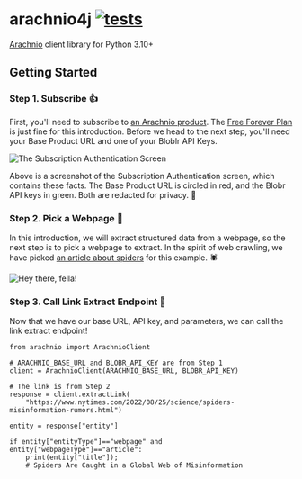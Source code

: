 # arachnio4j [![tests](https://github.com/arachnio/arachnio4py/actions/workflows/tests.yml/badge.svg)](https://github.com/arachnio/arachnio4py/actions/workflows/tests.yml)

[Arachnio](https://www.arachn.io/) client library for Python 3.10+

## Getting Started

### Step 1. Subscribe 👍

First, you'll need to subscribe to [an Arachnio product](https://developer.arachn.io/catalog). The [Free Forever Plan](https://developer.arachn.io/catalog/prd_2jlyolt6e0gkaur4) is just fine for this introduction. Before we head to the next step, you'll need your Base Product URL and one of your Bloblr API Keys.

![The Subscription Authentication Screen](https://arachnio-web-assets.s3.us-east-2.amazonaws.com/images/introduction-base-url-and-blobr-api-keys.png)

Above is a screenshot of the Subscription Authentication screen, which contains these facts. The Base Product URL is circled in red, and the Blobr API keys in green. Both are redacted for privacy. 🤫

### Step 2. Pick a Webpage 🔗

In this introduction, we will extract structured data from a webpage, so the next step is to pick a webpage to extract. In the spirit of web crawling, we have picked [an article about spiders](https://www.nytimes.com/2022/08/25/science/spiders-misinformation-rumors.html) for this example. 🕷

![Hey there, fella!](https://arachnio-web-assets.s3.us-east-2.amazonaws.com/images/introduction-spider.jpeg)

### Step 3. Call Link Extract Endpoint 📢

Now that we have our base URL, API key, and parameters, we can call the link extract endpoint!

    from arachnio import ArachnioClient
    
    # ARACHNIO_BASE_URL and BLOBR_API_KEY are from Step 1
    client = ArachnioClient(ARACHNIO_BASE_URL, BLOBR_API_KEY)
    
    # The link is from Step 2
    response = client.extractLink(
        "https://www.nytimes.com/2022/08/25/science/spiders-misinformation-rumors.html")
        
    entity = response["entity"]

    if entity["entityType"]=="webpage" and entity["webpageType"]=="article":
        print(entity["title"]);
        # Spiders Are Caught in a Global Web of Misinformation
